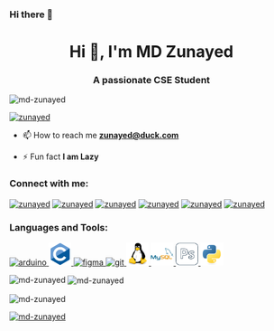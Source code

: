 ### Hi there 👋

<!--
**MD-Zunayed/MD-Zunayed** is a ✨ _special_ ✨ repository because its `README.md` (this file) appears on your GitHub profile.

Here are some ideas to get you started:

- 🔭 I’m currently working on ...
- 🌱 I’m currently learning ...
- 👯 I’m looking to collaborate on ...
- 🤔 I’m looking for help with ...
- 💬 Ask me about ...
- 📫 How to reach me: ...
- 😄 Pronouns: ...
- ⚡ Fun fact: ...
-->

<h1 align="center">Hi 👋, I'm MD Zunayed</h1>
<h3 align="center">A passionate CSE Student</h3>

<p align="left"> <img src="https://komarev.com/ghpvc/?username=md-zunayed&label=Profile%20views&color=0e75b6&style=flat" alt="md-zunayed" /> </p>



<p align="left"> <a href="https://twitter.com/zunayed" target="blank"><img src="https://img.shields.io/twitter/follow/zunayed?logo=twitter&style=for-the-badge" alt="zunayed" /></a> </p>

- 📫 How to reach me **zunayed@duck.com**

- ⚡ Fun fact **I am Lazy**

<h3 align="left">Connect with me:</h3>
<p align="left">
<a href="https://twitter.com/zunayed" target="blank"><img align="center" src="https://raw.githubusercontent.com/rahuldkjain/github-profile-readme-generator/master/src/images/icons/Social/twitter.svg" alt="zunayed" height="30" width="40" /></a>
<a href="https://linkedin.com/in/zunayed" target="blank"><img align="center" src="https://raw.githubusercontent.com/rahuldkjain/github-profile-readme-generator/master/src/images/icons/Social/linked-in-alt.svg" alt="zunayed" height="30" width="40" /></a>
<a href="https://kaggle.com/zunayed" target="blank"><img align="center" src="https://raw.githubusercontent.com/rahuldkjain/github-profile-readme-generator/master/src/images/icons/Social/kaggle.svg" alt="zunayed" height="30" width="40" /></a>
<a href="https://fb.com/zunayed" target="blank"><img align="center" src="https://raw.githubusercontent.com/rahuldkjain/github-profile-readme-generator/master/src/images/icons/Social/facebook.svg" alt="zunayed" height="30" width="40" /></a>
<a href="https://instagram.com/zunayed" target="blank"><img align="center" src="https://raw.githubusercontent.com/rahuldkjain/github-profile-readme-generator/master/src/images/icons/Social/instagram.svg" alt="zunayed" height="30" width="40" /></a>
<a href="https://discord.gg/zunayed" target="blank"><img align="center" src="https://raw.githubusercontent.com/rahuldkjain/github-profile-readme-generator/master/src/images/icons/Social/discord.svg" alt="zunayed" height="30" width="40" /></a>
</p>

<h3 align="left">Languages and Tools:</h3>
<p align="left"> <a href="https://www.arduino.cc/" target="_blank" rel="noreferrer"> <img src="https://cdn.worldvectorlogo.com/logos/arduino-1.svg" alt="arduino" width="40" height="40"/> </a> <a href="https://www.cprogramming.com/" target="_blank" rel="noreferrer"> <img src="https://raw.githubusercontent.com/devicons/devicon/master/icons/c/c-original.svg" alt="c" width="40" height="40"/> </a> <a href="https://www.figma.com/" target="_blank" rel="noreferrer"> <img src="https://www.vectorlogo.zone/logos/figma/figma-icon.svg" alt="figma" width="40" height="40"/> </a> <a href="https://git-scm.com/" target="_blank" rel="noreferrer"> <img src="https://www.vectorlogo.zone/logos/git-scm/git-scm-icon.svg" alt="git" width="40" height="40"/> </a> <a href="https://www.linux.org/" target="_blank" rel="noreferrer"> <img src="https://raw.githubusercontent.com/devicons/devicon/master/icons/linux/linux-original.svg" alt="linux" width="40" height="40"/> </a> <a href="https://www.mysql.com/" target="_blank" rel="noreferrer"> <img src="https://raw.githubusercontent.com/devicons/devicon/master/icons/mysql/mysql-original-wordmark.svg" alt="mysql" width="40" height="40"/> </a> <a href="https://www.photoshop.com/en" target="_blank" rel="noreferrer"> <img src="https://raw.githubusercontent.com/devicons/devicon/master/icons/photoshop/photoshop-line.svg" alt="photoshop" width="40" height="40"/> </a> <a href="https://www.python.org" target="_blank" rel="noreferrer"> <img src="https://raw.githubusercontent.com/devicons/devicon/master/icons/python/python-original.svg" alt="python" width="40" height="40"/> </a> </p>

<p><img align="left" src="https://github-readme-stats.vercel.app/api/top-langs?username=md-zunayed&show_icons=true&locale=en&layout=compact" alt="md-zunayed" /></p>

<p>&nbsp;<img align="center" src="https://github-readme-stats.vercel.app/api?username=md-zunayed&show_icons=true&locale=en" alt="md-zunayed" /></p>

<p><img align="center" src="https://github-readme-streak-stats.herokuapp.com/?user=md-zunayed&" alt="md-zunayed" /></p>

<p align="left"> <a href="https://github.com/ryo-ma/github-profile-trophy"><img src="https://github-profile-trophy.vercel.app/?username=md-zunayed" alt="md-zunayed" /></a> </p>
